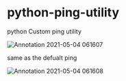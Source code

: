 # python-ping-utility
python Custom ping utility 

![Annotation 2021-05-04 061607](https://user-images.githubusercontent.com/54411552/116951024-71df3680-aca4-11eb-825f-26b0422d8745.jpg)

same as the defualt ping 

![Annotation 2021-05-04 061608](https://user-images.githubusercontent.com/54411552/116951143-c4205780-aca4-11eb-8835-35c96a5cbd08.jpg)
